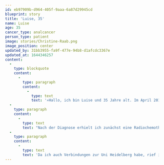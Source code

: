 ```yaml
---
id: eb97909b-d964-405f-9aaa-6a87d29945cd
blueprint: story
title: 'Luise, 35'
name: Luise
age: 35
cancer_type: analcancer
person_type: patient
image: stories/Christine-Raab.png
image_position: center
updated_by: 31bb3955-fa9f-477e-94b8-d1afcdc3367e
updated_at: 1644346257
content:
  -
    type: blockquote
    content:
      -
        type: paragraph
        content:
          -
            type: text
            text: '»Hallo, ich bin Luise und 35 Jahre alt. Im April 2018 erhielt ich die niederschmetternde Diagnose ›metastasiertes Analkarzinom‹ durch HPV 16. Diese Diagnose traf mich nur 3 Monate nach der Geburt meines Dritten Kindes. Ich bin nicht gegen HPV geimpft und das nur ganz knapp nicht. Kurz nach meinem 22. Geburtstag wurde es Standard, ich galt damals als zu ›alt‹. Heute bin ich großer Verfächter dieser Impfung und hoffe durch mein Schicksal darüber zu sensibilisieren und aufzuklären.'
  -
    type: paragraph
    content:
      -
        type: text
        text: "Nach der Diagnose erhielt ich zunächst eine Radiochemotherapie. 6 quälende Wochen lang ging ich täglich zur Bestrahlung. Mein Tumor befand sich, anders als es vermuten lässt im Enddarm. Schwer zu entdecken und ich habe nichts bemerkt. Bei einer Kontrolluntersuchung musste ich erfahren, dass ich lymphogene Fernmetastasen hatte- der Krebs hatte bis zum Hals gestreut. Große Verzweiflung machte sich breit. Nach einigen Gesprächen wurde entschieden nochmals eine Radiochemotherapie zu machen.Im Oktober sah es gut aus, die Metastasen bildeten sich dort zurück. Im November musst ich erneut ins CT/ MRT. Ich ahnte nichts Böses, jedoch sagte man mir, dass ich leider wieder Lymphknotenmetastasen im Bauchraum hatte. Und dies im alten bestrahlten Feld. Somit konnte ich in keinem Fall mehr bestrahlt werden. Es war nun guter Rat teuer und ich war einmal mehr sehr nah dran meinen Verstand zu verlieren. Was sollte ich junge Mutter noch alles aushalten? Meine Kinder sind erst 6,4 und zwei Jahre alt.\_"
  -
    type: paragraph
    content:
      -
        type: text
        text: 'Da ich auch Verbindungen zur Uni Heidelberg habe, rief ich direkt dort an und es wurde mir eine ›Immuntherapie‹ empfohlen. Diese Therapie, das Medikament heißt Pembrolizumab erhalte ich noch heute, alle drei Wochen. Bis jetzt die 12. Dosis. Es ist kein Ende in Sicht, aber es scheint gut anzuschlagen. Aktuell habe ich Relativ lokal 4-6 Lymphknotenmetastasen. Aktuell überlegen wir, ob wir diese noch anderweitig behandeln können. Ich möchte diese am Liebsten loswerden. Bis dahin schreibe ich meine Gedanken und Gefühle bei Instagram auf. Es hilft mir dieses Schicksal zu verarbeiten. Ich habe nur einen dringenden Rat: lasst euch impfen!«'
---
```

